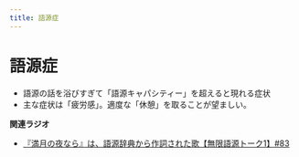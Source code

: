 ```yaml
---
title: 語源症
---
```


# 語源症


-   語源の話を浴びすぎて「語源キャパシティー」を超えると現れる症状
-   主な症状は「疲労感」。適度な「休憩」を取ることが望ましい。

**関連ラジオ**

-   [『満月の夜なら』は、語源辞典から作詞された歌【無限語源トーク1】#83](https://www.youtube.com/watch?v=2UXylDl-HIY)
